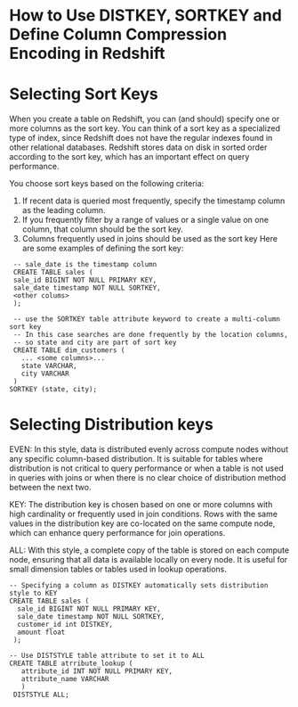 # How to Use DISTKEY, SORTKEY and Define Column Compression Encoding in Redshift

# Selecting Sort Keys
   When you create a table on Redshift, you can (and should) specify one or more columns as the sort key. You can think of a sort key as a specialized type of index, since Redshift does not have the regular indexes found in other relational databases. Redshift stores data on disk in sorted order according to the sort key, which has an important effect on query performance.

   You choose sort keys based on the following criteria:

   1. If recent data is queried most frequently, specify the timestamp column as the leading column.
   2. If you frequently filter by a range of values or a single value on one column, that column should be the sort key.
   3. Columns frequently used in joins should be used as the sort key
    Here are some examples of defining the sort key:
 
     -- sale_date is the timestamp column
     CREATE TABLE sales (
     sale_id BIGINT NOT NULL PRIMARY KEY,
     sale_date timestamp NOT NULL SORTKEY,
     <other colums>
     );

     -- use the SORTKEY table attribute keyword to create a multi-column sort key
     -- In this case searches are done frequently by the location columns,
     -- so state and city are part of sort key
     CREATE TABLE dim_customers (
       ... <some columns>...
       state VARCHAR,
       city VARCHAR
     )
    SORTKEY (state, city);

# Selecting Distribution keys

EVEN: In this style, data is distributed evenly across compute nodes without any specific column-based distribution. It is suitable for tables where distribution is not critical to query performance or when a table is not used in queries with joins or when there is no clear choice of distribution method between the next two.

KEY: The distribution key is chosen based on one or more columns with high cardinality or frequently used in join conditions. Rows with the same values in the distribution key are co-located on the same compute node, which can enhance query performance for join operations.

ALL: With this style, a complete copy of the table is stored on each compute node, ensuring that all data is available locally on every node. It is useful for small dimension tables or tables used in lookup operations.


    -- Specifying a column as DISTKEY automatically sets distribution style to KEY
    CREATE TABLE sales (
      sale_id BIGINT NOT NULL PRIMARY KEY,
      sale_date timestamp NOT NULL SORTKEY,
      customer_id int DISTKEY,
      amount float
     );

    -- Use DISTSTYLE table attribute to set it to ALL
    CREATE TABLE atrribute_lookup (
       attribute_id INT NOT NULL PRIMARY KEY,
       attribute_name VARCHAR
       )
     DISTSTYLE ALL;
